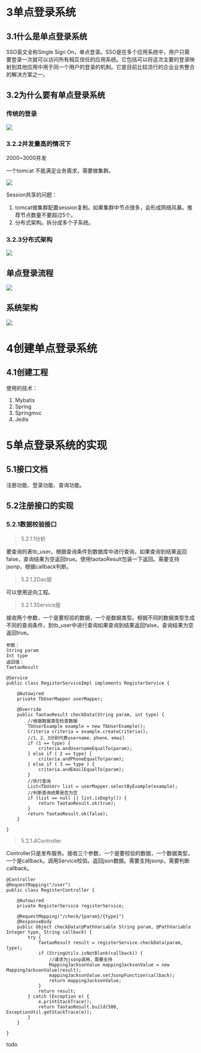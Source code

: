 # 3单点登录系统

## 3.1什么是单点登录系统
SSO英文全称Single Sign On，单点登录。SSO是在多个应用系统中，用户只需要登录一次就可以访问所有相互信任的应用系统。它包括可以将这次主要的登录映射到其他应用中用于同一个用户的登录的机制。它是目前比较流行的企业业务整合的解决方案之一。


## 3.2为什么要有单点登录系统

### 传统的登录

![](传统的登录.png)


### 3.2.2并发量高的情况下

2000~3000并发

一个tomcat 不能满足业务需求，需要做集群。

![](登录session共享.png)

Session共享的问题：

1. tomcat做集群配置session复制。如果集群中节点很多，会形成网络风暴。推荐节点数量不要超过5个。
2. 分布式架构。拆分成多个子系统。



### 3.2.3分布式架构

![](分布式登录架构.png)

## 单点登录流程

![](SSO登录流程.png)


## 系统架构

![](系统架构_SSO.png)

# 4创建单点登录系统

## 4.1创建工程

使用的技术：

1. Mybatis
2. Spring
3. Springmvc
4. Jedis

# 5单点登录系统的实现
## 5.1接口文档

注册功能、登录功能、查询功能。

## 5.2注册接口的实现

### 5.2.1数据校验接口

> 5.2.1.1分析

要查询的表tb_user。根据查询条件到数据库中进行查询，如果查询到结果返回false，查询结果为空返回true。使用taotaoResult包装一下返回。需要支持jsonp，根据callback判断。

> 5.2.1.2Dao层

可以使用逆向工程。

> 5.2.1.3Service层

接收两个参数，一个是要校验的数据，一个是数据类型。根据不同的数据类型生成不同的查询条件，到tb_user中进行查询如果查询到结果返回false，查询结果为空返回true。

```
参数：
String param
Int type
返回值：
TaotaoResult
```

```
@Service
public class RegisterServiceImpl implements RegisterService {
	
	@Autowired
	private TbUserMapper userMapper;

	@Override
	public TaotaoResult checkData(String param, int type) {
		//根据数据类型检查数据
		TbUserExample example = new TbUserExample();
		Criteria criteria = example.createCriteria();
		//1、2、3分别代表username、phone、email
		if (1 == type) {
			criteria.andUsernameEqualTo(param);
		} else if ( 2 == type) {
			criteria.andPhoneEqualTo(param);
		} else if ( 3 == type ) {
			criteria.andEmailEqualTo(param);
		}
		//执行查询
		List<TbUser> list = userMapper.selectByExample(example);
		//判断查询结果是否为空
		if (list == null || list.isEmpty()) {
			return TaotaoResult.ok(true);
		}
		return TaotaoResult.ok(false);
	}

}
```

> 5.2.1.4Controller

Controller只是发布服务。接收三个参数，一个是要校验的数据，一个数据类型，一个是callback。调用Service校验。返回json数据。需要支持jsonp，需要判断callback。

```
@Controller
@RequestMapping("/user")
public class RegisterController {

	@Autowired
	private RegisterService registerService;
	
	@RequestMapping("/check/{param}/{type}")
	@ResponseBody
	public Object checkData(@PathVariable String param, @PathVariable Integer type, String callback) {
		try {
			TaotaoResult result = registerService.checkData(param, type);
			if (StringUtils.isNotBlank(callback)) {
				//请求为jsonp调用，需要支持
				MappingJacksonValue mappingJacksonValue = new MappingJacksonValue(result);
				mappingJacksonValue.setJsonpFunction(callback);
				return mappingJacksonValue;
			}
			return result;
		} catch (Exception e) {
			e.printStackTrace();
			return TaotaoResult.build(500, ExceptionUtil.getStackTrace(e));
		}
	}
	
}
```

todo 


